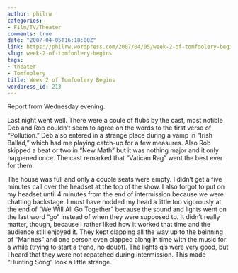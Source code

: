 ```yaml
---
author: philrw
categories:
- Film/TV/Theater
comments: true
date: "2007-04-05T16:18:00Z"
link: https://philrw.wordpress.com/2007/04/05/week-2-of-tomfoolery-begins/
slug: week-2-of-tomfoolery-begins
tags:
- theater
- Tomfoolery
title: Week 2 of Tomfoolery Begins
wordpress_id: 213
---
```


Report from Wednesday evening.

Last night went well. There were a coule of flubs by the cast, most notible Deb and Rob couldn’t seem to agree on the words to the first verse of “Pollution.” Deb also entered in a strange place during a vamp in “Irish Ballad,” which had me playing catch-up for a few measures. Also Rob skipped a beat or two in “New Math” but it was nothing major and it only happened once. The cast remarked that “Vatican Rag” went the best ever for them.

The house was full and only a couple seats were empty. I didn’t get a five minutes call over the headset at the top of the show. I also forgot to put on my headset until 4 minutes from the end of intermission because we were chatting backstage. I must have nodded my head a little too vigorously at the end of “We Will All Go Together” because the sound and lights went on the last word “go” instead of when they were supposed to. It didn’t really matter, though, because I rather liked how it worked that time and the audience still enjoyed it. They kept clapping all the way up to the beinning of “Marines” and one person even clapped along in time with the music for a while (trying to start a trend, no doubt). The lights q’s were very good, but I heard that they were not repatched during intermission. This made “Hunting Song” look a little strange.
